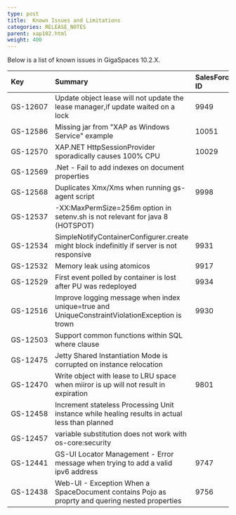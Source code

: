 ```yaml
---
type: post
title:  Known Issues and Limitations
categories: RELEASE_NOTES
parent: xap102.html
weight: 400
---
```



Below is a list of known issues in GigaSpaces 10.2.X.




| Key | Summary | SalesForce ID | Workaround | Platform/s |
|:-------|:--------|:----------------|:------------------|:----------|
| <nobr>GS-12607</nobr> | Update object lease will not update the lease manager,if update waited on a lock | 9949 | | Java |
| GS-12586 | Missing jar from "XAP as Windows Service" example | 10051 |  | Java |
| GS-12570 | XAP.NET HttpSessionProvider sporadically causes 100% CPU | 10029 |  | .Net |
| GS-12569 | .Net - Fail to add indexes on document properties |  |  | .Net |
| GS-12568 | Duplicates Xmx/Xms when running gs-agent script | 9998 |  | Java |
| GS-12537 | -XX:MaxPermSize=256m option in setenv.sh is not relevant for java 8 (HOTSPOT) |  |  | All |
| GS-12534 | SimpleNotifyContainerConfigurer.create might block indefinitly if server is not responsive | 9931 |  | All |
| GS-12532 | Memory leak using atomicos | 9917 |  | All |
| GS-12529 | First event polled by container is lost after PU was redeployed | 9934 |  | Java |
| GS-12516 | Improve logging message when index unique=true and UniqueConstraintViolationException is trown | 9930 |  | Java |
| GS-12503 | Support common functions within SQL where clause |  |  | All |
| GS-12475 | Jetty Shared Instantiation Mode is corrupted on instance relocation |  |  | Java |
| GS-12470 | Write object with lease to LRU space when miiror is up will not result in expiration | 9801 |  | All |
| GS-12458 | Increment stateless Processing Unit instance while healing results in actual less than planned |  |  | All |
| GS-12457 | variable substitution does not work with os-core:security  |  |  | All |
| GS-12441 | GS-UI Locator Management - Error message when trying to add a valid ipv6 address  | 9747 |  | All |
| GS-12438 | Web-UI - Exception When a SpaceDocument contains Pojo as proprty and quering nested properties  | 9756  |  | All |
